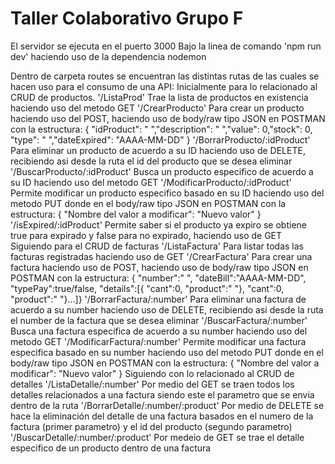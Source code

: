 # Taller Colaborativo Grupo F
 El servidor se ejecuta en el puerto 3000
 Bajo la linea de comando 'npm run dev' haciendo uso de la dependencia nodemon
 
 Dentro de carpeta routes se encuentran las distintas rutas de las cuales se hacen uso para el consumo de una API:
 Inicialmente para lo relacionado al CRUD de productos.
 '/ListaProd' Trae la lista de productos en existencia haciendo uso del metodo GET
 '/CrearProducto' Para crear un producto haciendo uso del POST, haciendo uso de body/raw tipo JSON en POSTMAN con la estructura: { "idProduct": " ","description": " ","value": 0,"stock": 0, "type": " ","dateExpired": "AAAA-MM-DD" }
 '/BorrarProducto/:idProduct' Para eliminar un producto de acuerdo a su ID haciendo uso de DELETE, recibiendo asi desde la ruta el id del producto que se desea eliminar
 '/BuscarProducto/:idProduct' Busca un producto especifico de acuerdo a su ID haciendo uso del metodo GET
 '/ModificarProducto/:idProduct' Permite modificar un producto especifico basado en su ID haciendo uso del metodo PUT donde en el body/raw tipo JSON en POSTMAN con la estructura: { "Nombre del valor a modificar": "Nuevo valor" }
 '/isExpired/:idProduct' Permite saber si el producto ya expiro se obtiene true para expirado y false para no expirado, haciendo uso de GET
Siguiendo para el CRUD de facturas
'/ListaFactura' Para listar todas las facturas registradas haciendo uso de GET
'/CrearFactura' Para crear una factura haciendo uso de POST, haciendo uso de body/raw tipo JSON en POSTMAN con la estructura: { "number":" ", "dateBill":"AAAA-MM-DD", "typePay":true/false, "details":[{ "cant":0, "product":" "}, "cant":0, "product":" "}...]}
'/BorrarFactura/:number' Para eliminar una factura de acuerdo a su number haciendo uso de DELETE, recibiendo asi desde la ruta el number de la factura que se desea eliminar
'/BuscarFactura/:number' Busca una factura especifica de acuerdo a su number haciendo uso del metodo GET
'/ModificarFactura/:number' Permite modificar una factura especifica basado en su number haciendo uso del metodo PUT donde en el body/raw tipo JSON en POSTMAN con la estructura: { "Nombre del valor a modificar": "Nuevo valor" }
Siguiendo con lo relacionado al CRUD de detalles
'/ListaDetalle/:number' Por medio del GET se traen todos los detalles relacionados a una factura siendo este el parametro que se envia dentro de la ruta
'/BorrarDetalle/:number/:product' Por medio de DELETE se hace la eliminación del detalle de una factura basados en el numero de la factura (primer parametro) y el id del producto (segundo parametro) 
'/BuscarDetalle/:number/:product' Por medeio de GET se trae el detalle especifico de un producto dentro de una factura